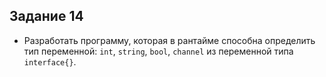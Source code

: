 ##  Задание 14

- Разработать программу, которая в рантайме способна определить тип
  переменной: `int`, `string`, `bool`, `channel` из переменной типа `interface{}`.